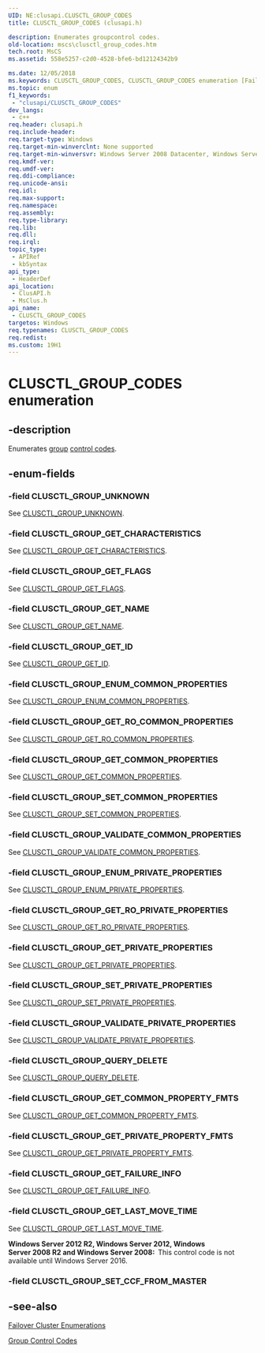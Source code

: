 ```yaml
---
UID: NE:clusapi.CLUSCTL_GROUP_CODES
title: CLUSCTL_GROUP_CODES (clusapi.h)

description: Enumerates groupcontrol codes.
old-location: mscs\clusctl_group_codes.htm
tech.root: MsCS
ms.assetid: 558e5257-c2d0-4528-bfe6-bd12124342b9

ms.date: 12/05/2018
ms.keywords: CLUSCTL_GROUP_CODES, CLUSCTL_GROUP_CODES enumeration [Failover Cluster], CLUSCTL_GROUP_ENUM_COMMON_PROPERTIES, CLUSCTL_GROUP_ENUM_PRIVATE_PROPERTIES, CLUSCTL_GROUP_GET_CHARACTERISTICS, CLUSCTL_GROUP_GET_COMMON_PROPERTIES, CLUSCTL_GROUP_GET_COMMON_PROPERTY_FMTS, CLUSCTL_GROUP_GET_FAILURE_INFO, CLUSCTL_GROUP_GET_FLAGS, CLUSCTL_GROUP_GET_ID, CLUSCTL_GROUP_GET_LAST_MOVE_TIME, CLUSCTL_GROUP_GET_NAME, CLUSCTL_GROUP_GET_PRIVATE_PROPERTIES, CLUSCTL_GROUP_GET_PRIVATE_PROPERTY_FMTS, CLUSCTL_GROUP_GET_RO_COMMON_PROPERTIES, CLUSCTL_GROUP_GET_RO_PRIVATE_PROPERTIES, CLUSCTL_GROUP_QUERY_DELETE, CLUSCTL_GROUP_SET_COMMON_PROPERTIES, CLUSCTL_GROUP_SET_PRIVATE_PROPERTIES, CLUSCTL_GROUP_UNKNOWN, CLUSCTL_GROUP_VALIDATE_COMMON_PROPERTIES, CLUSCTL_GROUP_VALIDATE_PRIVATE_PROPERTIES, _CLUSCTL_GROUP_CODES, _CLUSCTL_GROUP_CODES enumeration [Failover Cluster], clusapi/CLUSCTL_GROUP_CODES, clusapi/CLUSCTL_GROUP_ENUM_COMMON_PROPERTIES, clusapi/CLUSCTL_GROUP_ENUM_PRIVATE_PROPERTIES, clusapi/CLUSCTL_GROUP_GET_CHARACTERISTICS, clusapi/CLUSCTL_GROUP_GET_COMMON_PROPERTIES, clusapi/CLUSCTL_GROUP_GET_COMMON_PROPERTY_FMTS, clusapi/CLUSCTL_GROUP_GET_FAILURE_INFO, clusapi/CLUSCTL_GROUP_GET_FLAGS, clusapi/CLUSCTL_GROUP_GET_ID, clusapi/CLUSCTL_GROUP_GET_LAST_MOVE_TIME, clusapi/CLUSCTL_GROUP_GET_NAME, clusapi/CLUSCTL_GROUP_GET_PRIVATE_PROPERTIES, clusapi/CLUSCTL_GROUP_GET_PRIVATE_PROPERTY_FMTS, clusapi/CLUSCTL_GROUP_GET_RO_COMMON_PROPERTIES, clusapi/CLUSCTL_GROUP_GET_RO_PRIVATE_PROPERTIES, clusapi/CLUSCTL_GROUP_QUERY_DELETE, clusapi/CLUSCTL_GROUP_SET_COMMON_PROPERTIES, clusapi/CLUSCTL_GROUP_SET_PRIVATE_PROPERTIES, clusapi/CLUSCTL_GROUP_UNKNOWN, clusapi/CLUSCTL_GROUP_VALIDATE_COMMON_PROPERTIES, clusapi/CLUSCTL_GROUP_VALIDATE_PRIVATE_PROPERTIES, clusapi/_CLUSCTL_GROUP_CODES, msclus/CLUSCTL_GROUP_CODES, msclus/CLUSCTL_GROUP_ENUM_COMMON_PROPERTIES, msclus/CLUSCTL_GROUP_ENUM_PRIVATE_PROPERTIES, msclus/CLUSCTL_GROUP_GET_CHARACTERISTICS, msclus/CLUSCTL_GROUP_GET_COMMON_PROPERTIES, msclus/CLUSCTL_GROUP_GET_COMMON_PROPERTY_FMTS, msclus/CLUSCTL_GROUP_GET_FAILURE_INFO, msclus/CLUSCTL_GROUP_GET_FLAGS, msclus/CLUSCTL_GROUP_GET_ID, msclus/CLUSCTL_GROUP_GET_LAST_MOVE_TIME, msclus/CLUSCTL_GROUP_GET_NAME, msclus/CLUSCTL_GROUP_GET_PRIVATE_PROPERTIES, msclus/CLUSCTL_GROUP_GET_PRIVATE_PROPERTY_FMTS, msclus/CLUSCTL_GROUP_GET_RO_COMMON_PROPERTIES, msclus/CLUSCTL_GROUP_GET_RO_PRIVATE_PROPERTIES, msclus/CLUSCTL_GROUP_QUERY_DELETE, msclus/CLUSCTL_GROUP_SET_COMMON_PROPERTIES, msclus/CLUSCTL_GROUP_SET_PRIVATE_PROPERTIES, msclus/CLUSCTL_GROUP_UNKNOWN, msclus/CLUSCTL_GROUP_VALIDATE_COMMON_PROPERTIES, msclus/CLUSCTL_GROUP_VALIDATE_PRIVATE_PROPERTIES, msclus/_CLUSCTL_GROUP_CODES, mscs.clusctl_group_codes
ms.topic: enum
f1_keywords: 
 - "clusapi/CLUSCTL_GROUP_CODES"
dev_langs:
 - c++
req.header: clusapi.h
req.include-header: 
req.target-type: Windows
req.target-min-winverclnt: None supported
req.target-min-winversvr: Windows Server 2008 Datacenter, Windows Server 2008 Enterprise
req.kmdf-ver: 
req.umdf-ver: 
req.ddi-compliance: 
req.unicode-ansi: 
req.idl: 
req.max-support: 
req.namespace: 
req.assembly: 
req.type-library: 
req.lib: 
req.dll: 
req.irql: 
topic_type:
 - APIRef
 - kbSyntax
api_type:
 - HeaderDef
api_location:
 - ClusAPI.h
 - MsClus.h
api_name:
 - CLUSCTL_GROUP_CODES
targetos: Windows
req.typenames: CLUSCTL_GROUP_CODES
req.redist: 
ms.custom: 19H1
---
```


# CLUSCTL_GROUP_CODES enumeration


## -description


Enumerates <a href="https://docs.microsoft.com/previous-versions/windows/desktop/mscs/groups">group</a>
<a href="https://docs.microsoft.com/previous-versions/windows/desktop/mscs/about-control-codes">control codes</a>.


## -enum-fields




### -field CLUSCTL_GROUP_UNKNOWN

See <a href="https://docs.microsoft.com/previous-versions/windows/desktop/mscs/clusctl-group-unknown">CLUSCTL_GROUP_UNKNOWN</a>.


### -field CLUSCTL_GROUP_GET_CHARACTERISTICS

See <a href="https://docs.microsoft.com/previous-versions/windows/desktop/mscs/clusctl-group-get-characteristics">CLUSCTL_GROUP_GET_CHARACTERISTICS</a>.


### -field CLUSCTL_GROUP_GET_FLAGS

See <a href="https://docs.microsoft.com/previous-versions/windows/desktop/mscs/clusctl-group-get-flags">CLUSCTL_GROUP_GET_FLAGS</a>.


### -field CLUSCTL_GROUP_GET_NAME

See <a href="https://docs.microsoft.com/previous-versions/windows/desktop/mscs/clusctl-group-get-name">CLUSCTL_GROUP_GET_NAME</a>.


### -field CLUSCTL_GROUP_GET_ID

See <a href="https://docs.microsoft.com/previous-versions/windows/desktop/mscs/clusctl-group-get-id">CLUSCTL_GROUP_GET_ID</a>.


### -field CLUSCTL_GROUP_ENUM_COMMON_PROPERTIES

See 
       <a href="https://docs.microsoft.com/previous-versions/windows/desktop/mscs/clusctl-group-enum-common-properties">CLUSCTL_GROUP_ENUM_COMMON_PROPERTIES</a>.


### -field CLUSCTL_GROUP_GET_RO_COMMON_PROPERTIES

See 
       <a href="https://docs.microsoft.com/previous-versions/windows/desktop/mscs/clusctl-group-get-ro-common-properties">CLUSCTL_GROUP_GET_RO_COMMON_PROPERTIES</a>.


### -field CLUSCTL_GROUP_GET_COMMON_PROPERTIES

See 
       <a href="https://docs.microsoft.com/previous-versions/windows/desktop/mscs/clusctl-group-get-common-properties">CLUSCTL_GROUP_GET_COMMON_PROPERTIES</a>.


### -field CLUSCTL_GROUP_SET_COMMON_PROPERTIES

See 
       <a href="https://docs.microsoft.com/previous-versions/windows/desktop/mscs/clusctl-group-set-common-properties">CLUSCTL_GROUP_SET_COMMON_PROPERTIES</a>.


### -field CLUSCTL_GROUP_VALIDATE_COMMON_PROPERTIES

See 
       <a href="https://docs.microsoft.com/previous-versions/windows/desktop/mscs/clusctl-group-validate-common-properties">CLUSCTL_GROUP_VALIDATE_COMMON_PROPERTIES</a>.


### -field CLUSCTL_GROUP_ENUM_PRIVATE_PROPERTIES

See 
       <a href="https://docs.microsoft.com/previous-versions/windows/desktop/mscs/clusctl-group-enum-private-properties">CLUSCTL_GROUP_ENUM_PRIVATE_PROPERTIES</a>.


### -field CLUSCTL_GROUP_GET_RO_PRIVATE_PROPERTIES

See 
       <a href="https://docs.microsoft.com/previous-versions/windows/desktop/mscs/clusctl-group-get-ro-private-properties">CLUSCTL_GROUP_GET_RO_PRIVATE_PROPERTIES</a>.


### -field CLUSCTL_GROUP_GET_PRIVATE_PROPERTIES

See 
       <a href="https://docs.microsoft.com/previous-versions/windows/desktop/mscs/clusctl-group-get-private-properties">CLUSCTL_GROUP_GET_PRIVATE_PROPERTIES</a>.


### -field CLUSCTL_GROUP_SET_PRIVATE_PROPERTIES

See 
       <a href="https://docs.microsoft.com/previous-versions/windows/desktop/mscs/clusctl-group-set-private-properties">CLUSCTL_GROUP_SET_PRIVATE_PROPERTIES</a>.


### -field CLUSCTL_GROUP_VALIDATE_PRIVATE_PROPERTIES

See 
       <a href="https://docs.microsoft.com/previous-versions/windows/desktop/mscs/clusctl-group-validate-private-properties">CLUSCTL_GROUP_VALIDATE_PRIVATE_PROPERTIES</a>.


### -field CLUSCTL_GROUP_QUERY_DELETE

See <a href="https://docs.microsoft.com/previous-versions/windows/desktop/mscs/clusctl-group-query-delete">CLUSCTL_GROUP_QUERY_DELETE</a>.


### -field CLUSCTL_GROUP_GET_COMMON_PROPERTY_FMTS

See 
       <a href="https://docs.microsoft.com/previous-versions/windows/desktop/mscs/clusctl-group-get-common-property-fmts">CLUSCTL_GROUP_GET_COMMON_PROPERTY_FMTS</a>.


### -field CLUSCTL_GROUP_GET_PRIVATE_PROPERTY_FMTS

See 
       <a href="https://docs.microsoft.com/previous-versions/windows/desktop/mscs/clusctl-group-get-private-property-fmts">CLUSCTL_GROUP_GET_PRIVATE_PROPERTY_FMTS</a>.


### -field CLUSCTL_GROUP_GET_FAILURE_INFO

See 
       <a href="https://docs.microsoft.com/previous-versions/windows/desktop/mscs/clusctl-group-get-failure-info">CLUSCTL_GROUP_GET_FAILURE_INFO</a>.


### -field CLUSCTL_GROUP_GET_LAST_MOVE_TIME

See <a href="https://docs.microsoft.com/previous-versions/windows/desktop/mscs/clusctl-group-get-last-move-time">CLUSCTL_GROUP_GET_LAST_MOVE_TIME</a>.

<b>Windows Server 2012 R2, Windows Server 2012, Windows Server 2008 R2 and Windows Server 2008:  </b>This control code is not available until Windows Server 2016.




### -field CLUSCTL_GROUP_SET_CCF_FROM_MASTER




## -see-also




<a href="https://docs.microsoft.com/previous-versions/windows/desktop/mscs/cluster-enumerations">Failover Cluster Enumerations</a>



<a href="https://docs.microsoft.com/previous-versions/windows/desktop/mscs/group-control-codes">Group Control Codes</a>
 

 


